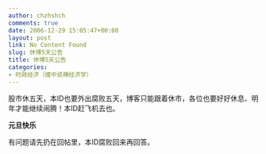 ```yaml
---
author: chzhshch
comments: true
date: 2006-12-29 15:05:47+00:00
layout: post
link: No Content Found
slug: 休博5天公告
title: 休博5天公告
categories:
- 时政经济（缠中说禅经济学）
---
```


			

 股市休五天，本ID也要外出腐败五天，博客只能跟着休市，各位也要好好休息、明年才能继续闹腾！本ID赶飞机去也。

**元旦快乐**

有问题请先扔在回帖里，本ID腐败回来再回答。
